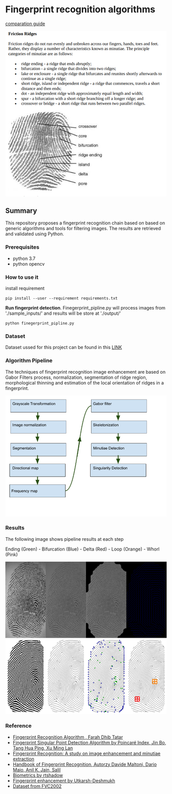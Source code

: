# Fingerprint recognition algorithms

[comparation guide](http://flash.lakeheadu.ca/~lubiotec/Fingerprints%20Comparison%20Guide.pdf)

![fingerprint](./docs/ridges.png)

## Summary

This repository proposes a fingerprint recognition chain based on 
based on generic algorithms and tools for filtering images. 
The results are retrieved and validated using Python. 

### Prerequisites

* python 3.7
* python opencv

### How to use it

install requirement

    pip install --user --requirement requirements.txt

**Run fingerprint detection**. Finegerprint_pipline.py will process images
from './sample_inputs/' and results will be store at './output/' 
 
    python finegerprint_pipline.py
 
### Dataset 
Dataset ussed for this project can be found in this [LINK](http://bias.csr.unibo.it/fvc2002/download.asp)

### Algorithm Pipeline
The techniques of fingerprint recognition image enhancement are based on 
Gabor Filters process, normalization, segmentation of ridge region, 
morphological thinning and estimation of the local orientation of 
ridges in a fingerprint. 

![pipeline](./docs/pipeline.png)

### Results
The following image shows pipeline results at each step

Ending (Green) -
Bifurcation (Blue) -
Delta (Red) -
Loop (Orange) - 
Whorl (Pink)

![results](./docs/results.png)


### Reference 

- [Fingerprint Recognition Algorithm , Farah Dhib Tatar](https://airccj.org/CSCP/vol7/csit76809.pdf)
- [Fingerprint Singular Point Detection Algorithm by Poincaré Index, Jin Bo, Tang Hua Ping, Xu Ming Lan](https://pdfs.semanticscholar.org/6e86/1d0b58bdf7e2e2bb0ecbf274cee6974fe13f.pdf)
- [Fingerprint Recognition: A study on image enhancement and minutiae extraction](https://pdfs.semanticscholar.org/ca0d/a7c552877e30e1c5d87dfcfb8b5972b0acd9.pdf)
- [Handbook of Fingerprint Recognition, Autorzy Davide Maltoni, Dario Maio, Anil K. Jain, Salil ]()
- [Biometrics by rtshadow](https://github.com/rtshadow/biometrics)
- [Fingerprint enhancement by Utkarsh-Deshmukh](https://github.com/Utkarsh-Deshmukh/Fingerprint-Enhancement-Python) 
- [Dataset from FVC2002](http://bias.csr.unibo.it/fvc2002/download.asp)
